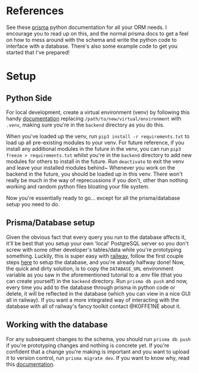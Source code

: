 # References
See these [prisma](https://prisma-client-py.readthedocs.io/en/stable/) python documentation for all your ORM needs.
I encourage you to read up on this, and the normal prisma docs to get a feel on
how to mess around with the schema and write the python code to interface with a database.
There's also some example code to get you started that I've prepared!

# Setup
## Python Side
For local development, create a virtual environment (venv) by following this handy [documentation](https://docs.python.org/3/library/venv.html)
replacing `/path/to/new/virtual/environment` with `.venv`, making sure you're in
the `backend` directory as you do this.

When you've loaded up the venv, run `pip3 install -r requirements.txt` to
load up all pre-existing modules to your venv.
For future reference, if you install any additional modules in the future
in the venv, you can run `pip3 freeze > requirements.txt` whilst you're
in the `backend` directory to add new modules for others to install in the future.
Run `deactivate` to exit the venv and leave your installed modules behind~
Whenever you work on the backend in the future, you should be loaded up in this
venv. There won't really be much in the way of reprecussions if you don't, other
than nothing working and random python files bloating your file system.

Now you're essentially ready to go... except for all the prisma/database
setup you need to do.

## Prisma/Database setup
Given the obvious fact that every query you run to the database affects it, 
it'll be best that you setup your own 'local' PostgreSQL server so you don't 
screw with some other developer's tables/data while you're prototyping something.
Luckily, this is super easy with [railway](https://railway.app/), follow
the first couple steps [here](https://dev.to/ngoakor12/connect-a-railway-databasepostgresql-with-node-postgres-in-express-15lf) to setup the database,
and you're already halfway done! Now, the quick and dirty solution, is to copy 
the `DATABASE_URL` environment variable as you saw in the aforementioned tutorial to 
a .env file (that you can create yourself) in the `backend` directory. Run
`prisma db push` and now, every time you add to the database through prisma in 
python code or delete, it will be reflected in the database (which you can
view in a nice GUI all in railway).
If you want a more integrated way of interacting with the database with all of
railway's fancy toolkit contact @K0FFE1NE about it.

## Working with the database
For any subsequent changes to the schema, you should run `prisma db push` if 
you're prototyping changes and nothing is concrete yet. If you're confident that 
a change you're making is important and you want to upload it to version control, 
run `prisma migrate dev`. If you want to know why, read this [documentation](https://www.prisma.io/docs/guides/migrate/prototyping-schema-db-push).
